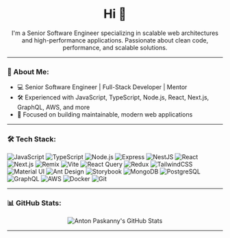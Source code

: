 <h1 align="center">Hi 👋</h1>

<p align="center">
I'm a Senior Software Engineer specializing in scalable web architectures and high-performance applications. Passionate about clean code, performance, and scalable solutions.
</p>

---

### 🚀 About Me:
- 💻 Senior Software Engineer | Full-Stack Developer | Mentor
- 🛠 Experienced with JavaScript, TypeScript, Node.js, React, Next.js, GraphQL, AWS, and more
- 🎯 Focused on building maintainable, modern web applications

---

### 🛠 Tech Stack:

![JavaScript](https://img.shields.io/badge/-JavaScript-black?style=flat-square&logo=javascript)
![TypeScript](https://img.shields.io/badge/-TypeScript-007ACC?style=flat-square&logo=typescript)
![Node.js](https://img.shields.io/badge/-Node.js-green?style=flat-square&logo=node.js)
![Express](https://img.shields.io/badge/-Express-black?style=flat-square&logo=express)
![NestJS](https://img.shields.io/badge/-Nest.js-E0234E?style=flat-square&logo=nestjs)
![React](https://img.shields.io/badge/-React-black?style=flat-square&logo=react)
![Next.js](https://img.shields.io/badge/-Next.js-black?style=flat-square&logo=next.js)
![Remix](https://img.shields.io/badge/-Remix-000000?style=flat-square&logo=remix)
![Vite](https://img.shields.io/badge/-Vite-646CFF?style=flat-square&logo=vite)
![React Query](https://img.shields.io/badge/-React%20Query-FF4154?style=flat-square&logo=react-query)
![Redux](https://img.shields.io/badge/-Redux-764ABC?style=flat-square&logo=redux)
![TailwindCSS](https://img.shields.io/badge/-TailwindCSS-38B2AC?style=flat-square&logo=tailwind-css)
![Material UI](https://img.shields.io/badge/-Material%20UI-007FFF?style=flat-square&logo=mui)
![Ant Design](https://img.shields.io/badge/-Ant%20Design-0170FE?style=flat-square&logo=ant-design)
![Storybook](https://img.shields.io/badge/-Storybook-FF4785?style=flat-square&logo=storybook)
![MongoDB](https://img.shields.io/badge/-MongoDB-47A248?style=flat-square&logo=mongodb)
![PostgreSQL](https://img.shields.io/badge/-PostgreSQL-336791?style=flat-square&logo=postgresql)
![GraphQL](https://img.shields.io/badge/-GraphQL-E10098?style=flat-square&logo=graphql)
![AWS](https://img.shields.io/badge/-AWS-232F3E?style=flat-square&logo=amazon-aws)
![Docker](https://img.shields.io/badge/-Docker-2496ED?style=flat-square&logo=docker)
![Git](https://img.shields.io/badge/-Git-black?style=flat-square&logo=git)

---

### 📊 GitHub Stats:

<p align="center">
  <img src="https://github-readme-stats.vercel.app/api?username=anton-paskanny&show_icons=true&theme=radical" alt="Anton Paskanny's GitHub Stats" />
</p>

---
